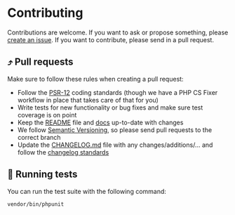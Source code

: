 Contributing
===

Contributions are welcome. If you want to ask or propose something, please 
[create an issue](https://github.com/craftzing/laravel-postmark-notification-channel/issues/new). If you want to contribute, please 
send in a pull request.

## ⤴️ Pull requests

Make sure to follow these rules when creating a pull request:
- Follow the [PSR-12](http://www.php-fig.org/psr/psr-12/) coding standards (though we have a PHP CS Fixer workflow in place that takes care of that for you)
- Write tests for new functionality or bug fixes and make sure test coverage is on point
- Keep the [README](README.md) file and [docs](docs) up-to-date with changes
- We follow [Semantic Versioning](http://semver.org/), so please send pull requests to the correct branch
- Update the [CHANGELOG.md](CHANGELOG.md) file with any changes/additions/... and follow the [changelog standards](http://keepachangelog.com/)

## 🧪 Running tests

You can run the test suite with the following command:
```bash
vendor/bin/phpunit
```
